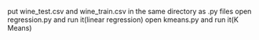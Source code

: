 put wine_test.csv and wine_train.csv in the same directory as .py files
open regression.py and run it(linear regression)
open kmeans.py and run it(K Means)

